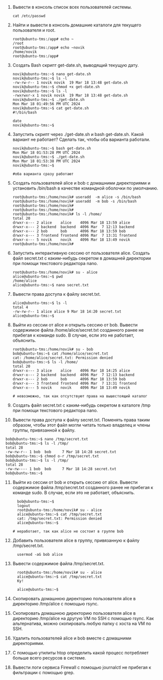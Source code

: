 1. Вывести в консоль список всех пользователей системы.
   ```console
   cat /etc/passwd
   ```
 
2. Найти и вывести в консоль домашние каталоги для текущего пользователя и root.
   ```console
   root@ubuntu-tms:/app# echo ~
   /root
   root@ubuntu-tms:/app# echo ~novik
   /home/novik
   root@ubuntu-tms:/app#

   ```
3. Создать Bash скрипт get-date.sh, выводящий текущую дату.
   ```console
   novik@ubuntu-tms:~$ nano get-date.sh
   novik@ubuntu-tms:~$ ls -l
   -rw-rw-r-- 1 novik novik  19 Mar 18 13:48 get-date.sh
   novik@ubuntu-tms:~$ chmod +x get-date.sh
   novik@ubuntu-tms:~$ ls -l
   -rwxrwxr-x 1 novik novik  19 Mar 18 13:48 get-date.sh
   novik@ubuntu-tms:~$ ./get-date.sh
   Mon Mar 18 01:49:56 PM UTC 2024
   novik@ubuntu-tms:~$ cat get-date.sh
   #!/bin/bash
   
   date
   novik@ubuntu-tms:~$

   ```
   
4. Запустить скрипт через ./get-date.sh и bash get-date.sh. Какой вариант не работает? Сделать так, чтобы оба варианта работали.
   ```console
   novik@ubuntu-tms:~$ bash get-date.sh
   Mon Mar 18 01:53:28 PM UTC 2024
   novik@ubuntu-tms:~$ ./get-date.sh
   Mon Mar 18 01:53:38 PM UTC 2024
   novik@ubuntu-tms:~$

   #оба варианта сразу работают

   ```
5. Создать пользователей alice и bob с домашними директориями и установить /bin/bash в качестве командной оболочки по умолчанию.
   ```console
   root@ubuntu-tms:/home/novik# useradd  -m alice -s /bin/bash
   root@ubuntu-tms:/home/novik# useradd  -m bob -s /bin/bash
   root@ubuntu-tms:/home/novik#
   root@ubuntu-tms:/home/novik#
   root@ubuntu-tms:/home/novik# ls -l /home/
   total 20
   drwxr-x--- 2 alice    alice    4096 Mar 18 13:59 alice
   drwxr-x--- 2 backend  backend  4096 Mar  7 12:13 backend
   drwxr-x--- 2 bob      bob      4096 Mar 18 13:59 bob
   drwxr-x--- 3 frontend frontend 4096 Mar  7 13:31 frontend
   drwxr-x--- 5 novik    novik    4096 Mar 18 13:49 novik
   root@ubuntu-tms:/home/novik#

   ```
   
6. Запустить интерактивную сессию от пользователя alice. Создать файл secret.txt с каким-нибудь секретом в домашней директории при помощи текстового редактора nano.
   ```console
   root@ubuntu-tms:/home/novik# su - alice
   alice@ubuntu-tms:~$ pwd
   /home/alice
   alice@ubuntu-tms:~$ nano secret.txt

   ```
7. Вывести права доступа к файлу secret.txt.
   ```console
   alice@ubuntu-tms:~$ ls -l
   total 4
   -rw-rw-r-- 1 alice alice 9 Mar 18 14:20 secret.txt
   alice@ubuntu-tms:~$

   ``` 
8. Выйти из сессии от alice и открыть сессию от bob. Вывести содержимое файла /home/alice/secret.txt созданного ранее не прибегая к команде sudo. В случае, если это не работает, объяснить.
   ```console
   root@ubuntu-tms:/home/novik# su - bob
   bob@ubuntu-tms:~$ cat /home/alice/secret.txt
   cat: /home/alice/secret.txt: Permission denied
   bob@ubuntu-tms:~$ ls -l /home/
   total 20
   drwxr-x--- 3 alice    alice    4096 Mar 18 14:25 alice
   drwxr-x--- 2 backend  backend  4096 Mar  7 12:13 backend
   drwxr-x--- 2 bob      bob      4096 Mar 18 13:59 bob
   drwxr-x--- 3 frontend frontend 4096 Mar  7 13:31 frontend
   drwxr-x--- 5 novik    novik    4096 Mar 18 13:49 novik

   # невозможно, так как отсутствуют права на вышестоящий каталог
   ``` 
9. Создать файл secret.txt с каким-нибудь секретом в каталоге /tmp при помощи текстового редактора nano.
10. Вывести права доступа к файлу secret.txt. Поменять права таким образом, чтобы этот файл могли читать только владелец и члены группы, привязанной к файлу.
   ```console
   bob@ubuntu-tms:~$ nano /tmp/secret.txt
   bob@ubuntu-tms:~$ ls -l /tmp/
   total 28
   -rw-rw-r-- 1 bob  bob     7 Mar 18 14:28 secret.txt
   bob@ubuntu-tms:~$ chmod o-r /tmp/secret.txt
   bob@ubuntu-tms:~$ ls -l /tmp/
   total 28
   -rw-rw---- 1 bob  bob     7 Mar 18 14:28 secret.txt
   bob@ubuntu-tms:~$

   ``` 
11. Выйти из сессии от bob и открыть сессию от alice. Вывести содержимое файла /tmp/secret.txt созданного ранее не прибегая к команде sudo. В случае, если это не работает, объяснить.
    ```console
      bob@ubuntu-tms:~$
      logout
      root@ubuntu-tms:/home/novik# su - alice
      alice@ubuntu-tms:~$ cat /tmp/secret.txt
      cat: /tmp/secret.txt: Permission denied
      alice@ubuntu-tms:~$

    # неработает, так как alice не состоит в группе bob

    ```
12. Добавить пользователя alice в группу, привязанную к файлу /tmp/secret.txt.
    ```console
      usermod -aG bob alice
    ```
    
13. Вывести содержимое файла /tmp/secret.txt.
    ```console
      root@ubuntu-tms:/home/novik# su - alice
      alice@ubuntu-tms:~$ cat /tmp/secret.txt
      Ку!
      
      alice@ubuntu-tms:~$

    ```
    
14. Скопировать домашнюю директорию пользователя alice в директорию /tmp/alice с помощью rsync.
    
15. Скопировать домашнюю директорию пользователя alice в директорию /tmp/alice на другую VM по SSH с помощью rsync. Как альтернатива, можно скопировать любую папку с хоста на VM по SSH.
    
16. Удалить пользователей alice и bob вместе с домашними директориями.
    
17. С помощью утилиты htop определить какой процесс потребляет больше всего ресурсов в системе.
    
18. Вывести логи сервиса Firewall с помощью journalctl не прибегая к фильтрации с помощью grep.
